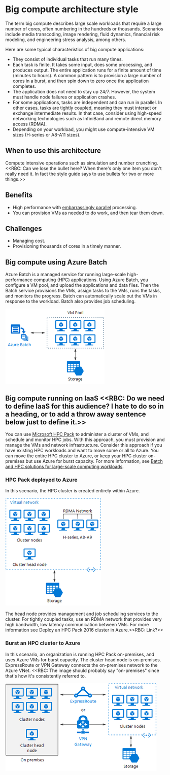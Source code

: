 # Big compute architecture style

The term big compute describes large scale workloads that require a large number of cores, often numbering in the hundreds or thousands. Scenarios include media transcoding, image rendering, fluid dynamics, financial risk modeling, and engineering stress analysis, among others.

Here are some typical characteristics of big compute applications:

- They consist of individual tasks that run many times. 
- Each task is finite. It takes some input, does some processing, and produces output. The entire application runs for a finite amount of time (minutes to hours). A common pattern is to provision a large number of cores in a burst, and then spin down to zero once the application completes. 
- The application does not need to stay up 24/7. However, the system must handle node failures or application crashes.
- For some applications, tasks are independent and can run in parallel. In other cases, tasks are tightly coupled, meaning they must interact or exchange intermediate results. In that case, consider using high-speed networking technologies such as InfiniBand and remote direct memory access (RDMA). 
- Depending on your workload, you might use compute-intensive VM sizes (H-series or A8-A11 sizes).

## When to use this architecture

Compute intensive operations such as simulation and number crunching. <<RBC: Can we lose the bullet here? When there's only one item you don't really need it. In fact the style guide says to use bullets for two or more things.>>

## Benefits

- High performance with [embarrassingly parallel][embarrassingly-parallel] processing.
- You can provision VMs as needed to do work, and then tear them down. 

## Challenges

- Managing cost.
- Provisioning thousands of cores in a timely manner.

## Big compute using Azure Batch

Azure Batch is a managed service for running large-scale high-performance computing (HPC) applications.
Using Azure Batch, you configure a VM pool, and upload the applications and data files. Then the Batch service provisions the VMs, assign tasks to the VMs, runs the tasks, and monitors the progress. Batch can automatically scale out the VMs in response to the workload. Batch also provides job scheduling.

![](./images/big-compute-batch.png) 

## Big compute running on IaaS <<RBC: Do we need to define IaaS for this audience? I hate to do so in a heading, or to add a throw away sentence below just to define it.>>

You can use [Microsoft HPC Pack][hpc-pack] to administer a cluster of VMs, and schedule and monitor HPC jobs. With this approach, you must provision and manage the VMs and network infrastructure. Consider this approach if you have existing HPC workloads and want to move some or all to Azure. You can move the entire HPC cluster to Azure, or keep your HPC cluster on-premises but use Azure for burst capacity. For more information, see [Batch and HPC solutions for large-scale computing workloads][batch-hpc-solutions].

### HPC Pack deployed to Azure

In this scenario, the HPC cluster is created entirely within Azure.

![](./images/big-compute-iaas.png) 
 
The head node provides management and job scheduling services to the cluster.  For tightly coupled tasks, use an RDMA network that provides very high bandwidth, low latency communication between VMs. For more information see Deploy an HPC Pack 2016 cluster in Azure.<<RBC: Link?>>

### Burst an HPC cluster to Azure

In this scenario, an organization is running HPC Pack on-premises, and uses Azure VMs for burst capacity. The cluster head node is on-premises. ExpressRoute or VPN Gateway connects the on-premises network to the Azure VNet. <<RBC: The image should probably say "on-premises" since that's how it's consistently referred to.

![](./images/big-compute-hybrid.png) 


[batch-hpc-solutions]: /azure/batch/batch-hpc-solutions
[embarrassingly-parallel]: https://en.wikipedia.org/wiki/Embarrassingly_parallel
[hpc-pack]: https://technet.microsoft.com/library/cc514029

 
